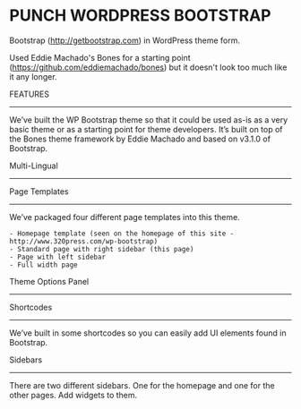 PUNCH WORDPRESS BOOTSTRAP
===================

Bootstrap (http://getbootstrap.com) in WordPress theme form. 

Used Eddie Machado's Bones for a starting point (https://github.com/eddiemachado/bones) but it doesn't look too much like it any longer. 

FEATURES
________

We’ve built the WP Bootstrap theme so that it could be used as-is as a very basic theme or as a starting point for theme developers.
It’s built on top of the Bones theme framework by Eddie Machado and based on v3.1.0 of Bootstrap.

Multi-Lingual
_____________

Page Templates
______________

We’ve packaged four different page templates into this theme.

    - Homepage template (seen on the homepage of this site - http://www.320press.com/wp-bootstrap)
    - Standard page with right sidebar (this page)
    - Page with left sidebar
    - Full width page

Theme Options Panel
___________________

Shortcodes
__________

We’ve built in some shortcodes so you can easily add UI elements found in Bootstrap.

Sidebars
________

There are two different sidebars. One for the homepage and one for the other pages. Add widgets to them.